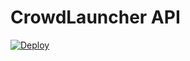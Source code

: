 # CrowdLauncher API

[![Deploy](https://www.herokucdn.com/deploy/button.png)](https://heroku.com/deploy)